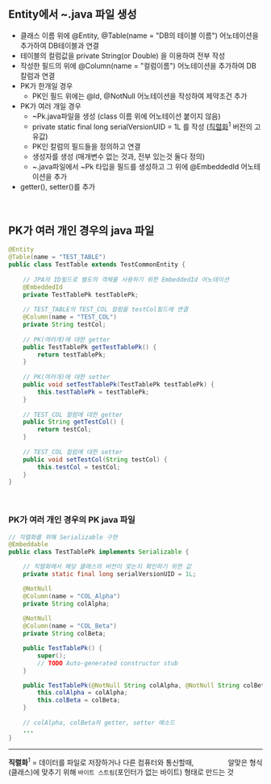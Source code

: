 <!-- --- --><!-- title: 02. Entity에서 java파일 생성 --><!-- updated: 2023-01-06 08:09:44Z --><!-- created: 2022-12-08 06:18:04Z --><!-- latitude: 37.26357270 --><!-- longitude: 127.02860090 --><!-- altitude: 0.0000 --><!-- --- -->## Entity에서 ~.java 파일 생성- 클래스 이름 위에 @Entity, @Table(name = "DB의 테이블 이름") 어노테이션을 추가하여 DB테이블과 연결- 테이블의 컬럼값을 private String(or Double) 을 이용하여 전부 작성- 작성한 필드의 위에 @Column(name = "컬럼이름") 어노테이션을 추가하여 DB칼럼과 연결- PK가 한개일 경우   - PK인 필드 위에는 @Id, @NotNull 어노테이션을 작성하여 제약조건 추가- PK가 여러 개일 경우    - ~Pk.java파일을 생성 (class 이름 위에 어노테이션 붙이지 않음)    - private static final long serialVersionUID = 1L 를 작성 (<ins>직렬화</ins><sup>1</sup> 버전의 고유값)    - PK인 칼럼의 필드들을 정의하고 연결    - 생성자를 생성 (매개변수 없는 것과, 전부 있는것 둘다 정의)    - ~.java파일에서 ~Pk 타입을 필드를 생성하고 그 위에 @EmbeddedId 어노테이션을 추가- getter(), setter()를 추가<br>## PK가 여러 개인 경우의 java 파일```java@Entity@Table(name = "TEST_TABLE")public class TestTable extends TestCommonEntity {		// JPA의 ID필드로 별도의 객체를 사용하기 위한 EmbeddedId 어노테이션	@EmbeddedId	private TestTablePk testTablePk;		// TEST_TABLE의 TEST_COL 컬럼을 testCol필드에 연결	@Column(name = "TEST_COL")	private String testCol;		// PK(여러개)에 대한 getter	public TestTablePk getTestTablePk() {		return testTablePk;	}		// PK(여러개)에 대한 setter	public void setTestTablePk(TestTablePk testTablePk) {		this.testTablePk = testTablePk;	}		// TEST_COL 컬럼에 대한 getter	public String getTestCol() {		return testCol;	}		// TEST_COL 컬럼에 대한 setter 	public void setTestCol(String testCol) {		this.testCol = testCol;	}}```<br>### PK가 여러 개인 경우의 PK java 파일```java// 직렬화를 위해 Serializable 구현@Embeddablepublic class TestTablePk implements Serializable {	// 직렬화에서 해당 클래스의 버전이 맞는지 확인하기 위한 값	private static final long serialVersionUID = 1L;	@NotNull	@Column(name = "COL_Alpha")	private String colAlpha;		@NotNull	@Column(name = "COL_Beta")	private String colBeta;	public TestTablePk() {		super();		// TODO Auto-generated constructor stub	}	public TestTablePk(@NotNull String colAlpha, @NotNull String colBeta) {		this.colAlpha = colAlpha;		this.colBeta = colBeta;	}		// colAlpha, colBeta의 getter, setter 메소드	...}```---**직렬화**<sup>1</sup> = 데이터를 파일로 저장하거나 다른 컴퓨터와 통신할때,&emsp;&emsp;&emsp;&emsp;&nbsp;&nbsp;알맞은 형식(클래스)에 맞추기 위해 `바이트 스트림`(포인터가 없는 바이트) 형태로 만드는 것 